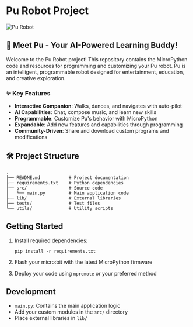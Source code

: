 # Pu Robot Project

![Pu Robot](https://robotgyms.com/wp-content/uploads/2023/10/Pu-1-1024x1024.jpg)

## 🤖 Meet Pu - Your AI-Powered Learning Buddy!

Welcome to the Pu Robot project! This repository contains the MicroPython code and resources for programming and customizing your Pu robot. Pu is an intelligent, programmable robot designed for entertainment, education, and creative exploration.

### ✨ Key Features

- **Interactive Companion**: Walks, dances, and navigates with auto-pilot
- **AI Capabilities**: Chat, compose music, and learn new skills
- **Programmable**: Customize Pu's behavior with MicroPython
- **Expandable**: Add new features and capabilities through programming
- **Community-Driven**: Share and download custom programs and modifications

## 🛠 Project Structure

```
.
├── README.md           # Project documentation
├── requirements.txt    # Python dependencies
├── src/                # Source code
│   └── main.py         # Main application code
├── lib/                # External libraries
├── tests/              # Test files
└── utils/              # Utility scripts
```

## Getting Started

1. Install required dependencies:
   ```
   pip install -r requirements.txt
   ```

2. Flash your micro:bit with the latest MicroPython firmware

3. Deploy your code using `mpremote` or your preferred method

## Development

- `main.py`: Contains the main application logic
- Add your custom modules in the `src/` directory
- Place external libraries in `lib/`
